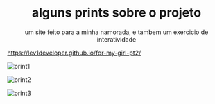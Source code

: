 <h1 align="center">alguns prints sobre o projeto</h1>

<p align="center"> um site feito para a minha namorada, e tambem um exercicio de interatividade</p>

<a>https://lev1developer.github.io/for-my-girl-pt2/</a>

![print1](https://github.com/user-attachments/assets/b4962dca-3ac9-4eba-91fd-1c6fedece750)


![print2](https://github.com/user-attachments/assets/e67fb2a0-1ae1-4e71-9e09-af2d9f32e3f7)


![print3](https://github.com/user-attachments/assets/d8502e92-33c6-4fd6-b405-67cd56a033f0)
